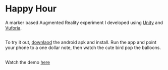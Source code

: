 # Happy Hour
A marker based Augmented Reality experiment I developed using [Unity](https://unity3d.com/) and [Vuforia](https://www.vuforia.com/).
##
To try it out, [downlaod](https://github.com/thekolapo/happy-hour/blob/master/Happy%20Hour.apk) the android apk and install. Run the app and point your phone to a one dollar note, then watch the cute bird pop the balloons.
##
Watch the demo [here](https://twitter.com/kolapo_/status/896677421243564033)

